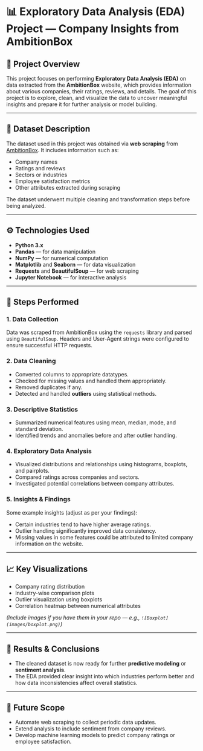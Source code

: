 # 📊 Exploratory Data Analysis (EDA) Project — Company Insights from AmbitionBox

## 🧠 Project Overview

This project focuses on performing **Exploratory Data Analysis (EDA)** on data extracted from the **AmbitionBox** website, which provides information about various companies, their ratings, reviews, and details.
The goal of this project is to explore, clean, and visualize the data to uncover meaningful insights and prepare it for further analysis or model building.

---

## 📂 Dataset Description

The dataset used in this project was obtained via **web scraping** from [AmbitionBox](https://www.ambitionbox.com/).
It includes information such as:

* Company names
* Ratings and reviews
* Sectors or industries
* Employee satisfaction metrics
* Other attributes extracted during scraping

The dataset underwent multiple cleaning and transformation steps before being analyzed.

---

## ⚙️ Technologies Used

* **Python 3.x**
* **Pandas** — for data manipulation
* **NumPy** — for numerical computation
* **Matplotlib** and **Seaborn** — for data visualization
* **Requests** and **BeautifulSoup** — for web scraping
* **Jupyter Notebook** — for interactive analysis

---

## 🧩 Steps Performed

### 1. **Data Collection**

Data was scraped from AmbitionBox using the `requests` library and parsed using `BeautifulSoup`.
Headers and User-Agent strings were configured to ensure successful HTTP requests.

### 2. **Data Cleaning**

* Converted columns to appropriate datatypes.
* Checked for missing values and handled them appropriately.
* Removed duplicates if any.
* Detected and handled **outliers** using statistical methods.

### 3. **Descriptive Statistics**

* Summarized numerical features using mean, median, mode, and standard deviation.
* Identified trends and anomalies before and after outlier handling.

### 4. **Exploratory Data Analysis**

* Visualized distributions and relationships using histograms, boxplots, and pairplots.
* Compared ratings across companies and sectors.
* Investigated potential correlations between company attributes.

### 5. **Insights & Findings**

Some example insights (adjust as per your findings):

* Certain industries tend to have higher average ratings.
* Outlier handling significantly improved data consistency.
* Missing values in some features could be attributed to limited company information on the website.

---

## 📈 Key Visualizations

* Company rating distribution
* Industry-wise comparison plots
* Outlier visualization using boxplots
* Correlation heatmap between numerical attributes

*(Include images if you have them in your repo — e.g., `![Boxplot](images/boxplot.png)`)*

---

## 🧮 Results & Conclusions

* The cleaned dataset is now ready for further **predictive modeling** or **sentiment analysis**.
* The EDA provided clear insight into which industries perform better and how data inconsistencies affect overall statistics.

---

## 🚀 Future Scope

* Automate web scraping to collect periodic data updates.
* Extend analysis to include sentiment from company reviews.
* Develop machine learning models to predict company ratings or employee satisfaction.
